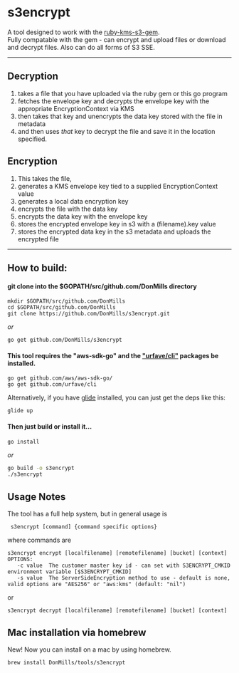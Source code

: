 # s3encrypt
A tool designed to work with the [ruby-kms-s3-gem](https://github.com/DonMills/ruby-kms-s3-gem).  
Fully compatable with the gem - can encrypt and upload files or download and decrypt files.  Also can do all forms of S3 SSE.
___
## Decryption
1. takes a file that you have uploaded via the ruby gem or this go program
2. fetches the envelope key and decrypts the envelope key with the appropriate EncryptionContext via KMS
3. then takes that key and unencrypts the data key stored with the file in metadata
4. and then uses _that_ key to decrypt the file and save it in the location specified.

## Encryption
1. This takes the file,
2. generates a KMS envelope key tied to a supplied EncryptionContext value
3. generates a local data encryption key
4. encrypts the file with the data key
5. encrypts the data key with the envelope key
6. stores the encrypted envelope key in s3 with a (filename).key value
7. stores the encrypted data key in the s3 metadata and uploads the encrypted file

___

## How to build:

#### git clone into the $GOPATH/src/github.com/DonMills directory
```
mkdir $GOPATH/src/github.com/DonMills
cd $GOPATH/src/github.com/DonMills
git clone https://github.com/DonMills/s3encrypt.git
```
_or_
```
go get github.com/DonMills/s3encrypt
```

#### This tool requires the "aws-sdk-go" and the ["urfave/cli"](https://github.com/urfave/cli) packages be installed.
```
go get github.com/aws/aws-sdk-go/
go get github.com/urfave/cli
```
Alternatively, if you have [glide](https://github.com/Masterminds/glide) installed, you can just get the deps like this:
```
glide up
```

#### Then just build or install it...
```
go install
```
_or_
```bash
go build -o s3encrypt
./s3encrypt 
```
## Usage Notes
The tool has a full help system, but in general usage is 
```
 s3encrypt [command] {command specific options}
```
where commands are 
```
s3encrypt encrypt [localfilename] [remotefilename] [bucket] [context]
OPTIONS:
   -c value  The customer master key id - can set with S3ENCRYPT_CMKID environment variable [$S3ENCRYPT_CMKID]
   -s value  The ServerSideEncryption method to use - default is none, valid options are "AES256" or "aws:kms" (default: "nil")
```
or
```
s3encrypt decrypt [localfilename] [remotefilename] [bucket] [context]
```
## Mac installation via homebrew
New!  Now you can install on a mac by using homebrew.
```
brew install DonMills/tools/s3encrypt
```
